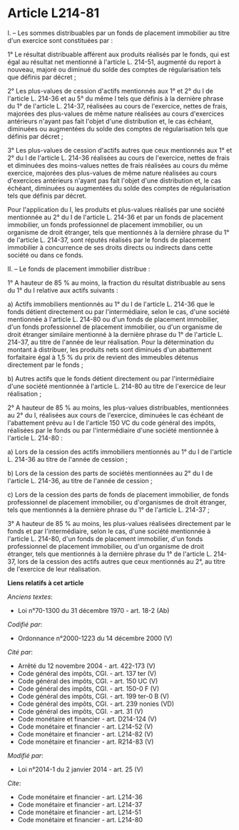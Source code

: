 # Article L214-81

I. – Les sommes distribuables par un fonds de placement immobilier au titre d'un exercice sont constituées par :

1° Le résultat distribuable afférent aux produits réalisés par le fonds, qui est égal au résultat net mentionné à l'article
L. 214-51, augmenté du report à nouveau, majoré ou diminué du solde des comptes de régularisation tels que définis par
décret ;

2° Les plus-values de cession d'actifs mentionnés aux 1° et 2° du I de l'article L. 214-36 et au 5° du même I tels que
définis à la dernière phrase du 1° de l'article L. 214-37, réalisées au cours de l'exercice, nettes de frais, majorées des
plus-values de même nature réalisées au cours d'exercices antérieurs n'ayant pas fait l'objet d'une distribution et, le cas
échéant, diminuées ou augmentées du solde des comptes de régularisation tels que définis par décret ;

3° Les plus-values de cession d'actifs autres que ceux mentionnés aux 1° et 2° du I de l'article L. 214-36 réalisées au cours
de l'exercice, nettes de frais et diminuées des moins-values nettes de frais réalisées au cours du même exercice, majorées
des plus-values de même nature réalisées au cours d'exercices antérieurs n'ayant pas fait l'objet d'une distribution et, le
cas échéant, diminuées ou augmentées du solde des comptes de régularisation tels que définis par décret.

Pour l'application du I, les produits et plus-values réalisés par une société mentionnée au 2° du I de l'article L. 214-36 et
par un fonds de placement immobilier, un fonds professionnel de placement immobilier, ou un organisme de droit étranger, tels
que mentionnés à la dernière phrase du 1° de l'article L. 214-37, sont réputés réalisés par le fonds de placement immobilier
à concurrence de ses droits directs ou indirects dans cette société ou dans ce fonds.

II. – Le fonds de placement immobilier distribue :

1° A hauteur de 85 % au moins, la fraction du résultat distribuable au sens du 1° du I relative aux actifs suivants :

a) Actifs immobiliers mentionnés au 1° du I de l'article L. 214-36 que le fonds détient directement ou par l'intermédiaire,
selon le cas, d'une société mentionnée à l'article L. 214-80 ou d'un fonds de placement immobilier, d'un fonds professionnel
de placement immobilier, ou d'un organisme de droit étranger similaire mentionné à la dernière phrase du 1° de l'article L.
214-37, au titre de l'année de leur réalisation. Pour la détermination du montant à distribuer, les produits nets sont
diminués d'un abattement forfaitaire égal à 1,5 % du prix de revient des immeubles détenus directement par le fonds ;

b) Autres actifs que le fonds détient directement ou par l'intermédiaire d'une société mentionnée à l'article L. 214-80 au
titre de l'exercice de leur réalisation ;

2° A hauteur de 85 % au moins, les plus-values distribuables, mentionnées au 2° du I, réalisées aux cours de l'exercice,
diminuées le cas échéant de l'abattement prévu au I de l'article 150 VC du code général des impôts, réalisées par le fonds ou
par l'intermédiaire d'une société mentionnée à l'article L. 214-80 :

a) Lors de la cession des actifs immobiliers mentionnés au 1° du I de l'article L. 214-36 au titre de l'année de cession ;

b) Lors de la cession des parts de sociétés mentionnées au 2° du I de l'article L. 214-36, au titre de l'année de cession ;

c) Lors de la cession des parts de fonds de placement immobilier, de fonds professionnel de placement immobilier, ou
d'organismes de droit étranger, tels que mentionnés à la dernière phrase du 1° de l'article L. 214-37 ;

3° A hauteur de 85 % au moins, les plus-values réalisées directement par le fonds et par l'intermédiaire, selon le cas, d'une
société mentionnée à l'article L. 214-80, d'un fonds de placement immobilier, d'un fonds professionnel de placement
immobilier, ou d'un organisme de droit étranger, tels que mentionnés à la dernière phrase du 1° de l'article L. 214-37, lors
de la cession des actifs autres que ceux mentionnés au 2°, au titre de l'exercice de leur réalisation.

**Liens relatifs à cet article**

_Anciens textes_:

  - Loi n°70-1300 du 31 décembre 1970 - art. 18-2 (Ab)

_Codifié par_:

  - Ordonnance n°2000-1223 du 14 décembre 2000 (V)

_Cité par_:

  - Arrêté du 12 novembre 2004 - art. 422-173 (V)
  - Code général des impôts, CGI. - art. 137 ter (V)
  - Code général des impôts, CGI. - art. 150 UC (V)
  - Code général des impôts, CGI. - art. 150-0 F (V)
  - Code général des impôts, CGI. - art. 199 ter-0 B (V)
  - Code général des impôts, CGI. - art. 239 nonies (VD)
  - Code général des impôts, CGI. - art. 31 (V)
  - Code monétaire et financier - art. D214-124 (V)
  - Code monétaire et financier - art. L214-52 (V)
  - Code monétaire et financier - art. L214-82 (V)
  - Code monétaire et financier - art. R214-83 (V)

_Modifié par_:

  - Loi n°2014-1 du 2 janvier 2014 - art. 25 (V)

_Cite_:

  - Code monétaire et financier - art. L214-36
  - Code monétaire et financier - art. L214-37
  - Code monétaire et financier - art. L214-51
  - Code monétaire et financier - art. L214-80
